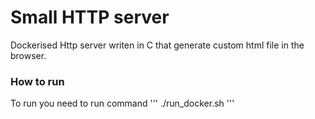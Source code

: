 # Small HTTP server
Dockerised Http server writen in C that generate custom html file in the browser. 

### How to run
To run you need to run command
'''
./run_docker.sh
'''
